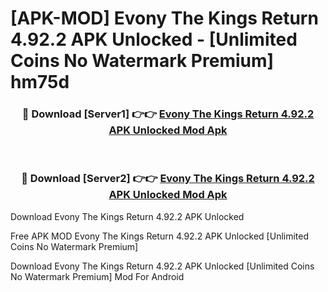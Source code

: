 # [APK-MOD] Evony  The Kings Return 4.92.2 APK Unlocked - [Unlimited Coins No Watermark Premium] hm75d



<div align="center">
<h3>🔴 Download [Server1] 👉👉 <a href="https://momento.my/?title=Evony__The_Kings_Return_4.92.2_APK_Unlocked">Evony  The Kings Return 4.92.2 APK Unlocked Mod Apk</a></h3><br>

<h3>🔴 Download [Server2] 👉👉 <a href="https://momento.my/?title=Evony__The_Kings_Return_4.92.2_APK_Unlocked">Evony  The Kings Return 4.92.2 APK Unlocked Mod Apk</a></h3>
</div>



Download Evony  The Kings Return 4.92.2 APK Unlocked 

Free APK MOD Evony  The Kings Return 4.92.2 APK Unlocked [Unlimited Coins No Watermark Premium]

Download Evony  The Kings Return 4.92.2 APK Unlocked [Unlimited Coins No Watermark Premium] Mod For Android
